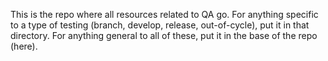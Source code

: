 This is the repo where all resources related to QA go. For anything specific to a type of testing (branch, develop, release, out-of-cycle), put it in that directory. For anything general to all of these, put it in the base of the repo (here).
